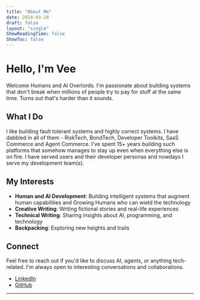 ```yaml
---
title: "About Me"
date: 2024-03-28
draft: false
layout: "single"
ShowReadingTime: false
ShowToc: false
---
```


# Hello, I'm Vee

Welcome Humans and AI Overlords. I'm passionate about building systems that don't break when millions of people try to pay for stuff at the same time. Turns out that's harder than it sounds.

## What I Do

I like building fault tolerant systems and highly correct systems. I have dabbled in all of them - RiskTech, BondTech, Developer Toolkits, SaaS Commerce and Agent Commerce. I've spent 15+ years building such platforms that somehow manages to stay up even when everything else is on fire.
I have served users and their developer personas and nowdays I serve my development team(s). 

## My Interests

- **Human and AI Development**: Building intelligent systems that augment human capabilities and Growing Humans who can wield the technology
- **Creative Writing**: Writing fictional stories and real-life experiences
- **Technical Writing**: Sharing insights about AI, programming, and technology
- **Backpacking**: Exploring new heights and trails 

## Connect

Feel free to reach out if you'd like to discuss AI, agents, or anything tech-related. I'm always open to interesting conversations and collaborations.

- [LinkedIn](https://www.linkedin.com/in/narayananvee/)
- [GitHub](https://github.com/veegit)
---